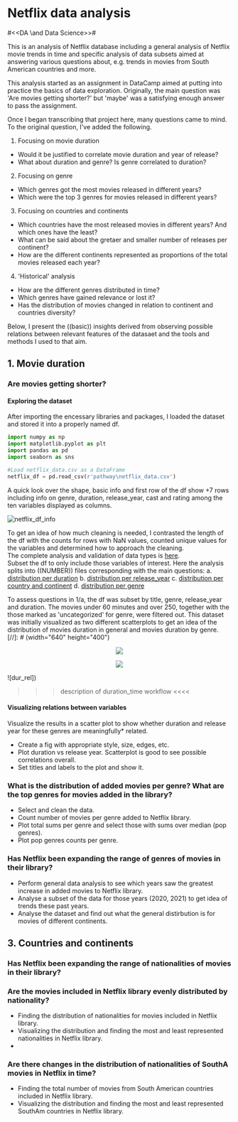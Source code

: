 # Netflix data analysis

#<<DA \and Data Science>>#<br />

This is an analysis of Netflix database including a general analysis of Netflix movie trends in time and specific analysis of data subsets aimed at answering various questions about, e.g. trends in movies from South American countries and more.

This analysis started as an assignment in DataCamp aimed at putting into practice the basics of data exploration. Originally, the main question was 'Are movies getting shorter?' but 'maybe' was a satisfying enough answer to pass the assignment. 

Once I began transcribing that project here, many questions came to mind. To the original question, I've added the following.
1. Focusing on movie duration
- Would it be justified to correlate movie duration and year of release? 
- What about duration and genre? Is genre correlated to duration?
2. Focusing on genre
- Which genres got the most movies released in different years?
- Which were the top 3 genres for movies released in different years?
3. Focusing on countries and continents
- Which countries have the most released movies in different years? And which ones have the least?
- What can be said about the gretaer and smaller number of releases per continent?
- How are the different continents represented as proportions of the total movies released each year?
4. 'Historical' analysis
- How are the different genres distributed in time?
- Which genres have gained relevance or lost it?
- Has the distribution of movies changed in relation to continent and countries diversity?

Below, I present the ((basic)) insights derived from observing possible relations between relevant features of the datasaet and the tools and methods I used to that aim.
## 1. Movie duration
### Are movies getting shorter? 
#### Exploring the dataset
After importing the encessary libraries and packages, I loaded the dataset and stored it into a properly named df.

```python
import numpy as np
import matplotlib.pyplot as plt
import pandas as pd
import seaborn as sns

#Load netflix_data.csv as a DataFrame
netflix_df = pd.read_csv(r'pathway\netflix_data.csv')
```
A quick look over the shape, basic info and first row of the df show +7 rows including info on genre, duration, release_year, cast and rating among the ten variables displayed as columns.

![netflix_df_info](https://github.com/user-attachments/assets/cb591c1c-9f93-48ee-8649-fff3529309da)

To get an idea of how much cleaning is needed, I contrasted the length of the df with the counts for rows with NaN values, counted unique values for the variables and determined how to approach the cleaning. <br /> The complete analysis and validation of data types is [here](code/NaN_movies.py).<br />
Subset the df to only include those variables of interest. Here the analysis splits into ((NUMBER)) files corresponding with the main questions:
a. [distribution per duration](code/duration_years.py) 
b. [distribution per release_year](code/movies_release.py)
c. [distribution per country and continent](code/movies_distrib_country.py)
d. [distribution per genre](code/movies_distrib_genre.py)

To assess questions in 1/a, the df was subset by title, genre, release_year and duration. The movies under 60 minutes and over 250, together with the those marked as 'uncategorized' for genre, were filtered out. This dataset was initially visualized as two different scatterplots to get an idea of the distribution of movies duration in general and movies duration by genre.<br />
[//]: # (width="640" height="400")
<p align="center">
<img src="https://github.com/user-attachments/assets/ab1a2b1c-8a86-4067-b17b-97951ccc9989">
</p>

<p align="center">
<img src="https://github.com/user-attachments/assets/f42a5889-e928-481e-9dae-82ae1c6c1436">
</p>
![dur_rel])



>>> description of duration_time workflow <<<<
#### Visualizing relations between variables

Visualize the results in a scatter plot to show whether duration and release year for these genres are meaningfully* related.
- Create a fig with appropriate style, size, edges, etc.
- Plot duration vs release year. Scatterplot is good to see possible correlations overall.
- Set titles and labels to the plot and show it.
  
### What is the distribution of added movies per genre? What are the top genres for movies added in the library?
- Select and clean the data.
- Count number of movies per genre added to Netflix library.
- Plot total sums per genre and select those with sums over median (pop genres).
- Plot pop genres counts per genre.

### Has Netflix been expanding the range of genres of movies in their library?

- Perform general data analysis to see which years saw the greatest increase in added movies to Netflix library.
- Analyse a subset of the data for those years (2020, 2021) to get idea of trends these past years.
- Analyse the dataset and find out what the general distirbution is for movies of different continents.

## 3. Countries and continents
### Has Netflix been expanding the range of nationalities of movies in their library?

### Are the movies included in Netflix library evenly distributed by nationality?
- Finding the distribution of nationalities for movies included in Netflix library.
- Visualizing the distribution and finding the most and least represented nationalities in Netflix library.
- 
### Are there changes in the distribution of nationalities of SouthA movies in Netflix in time?
- Finding the total number of movies from South American countries included in Netflix library.
- Visualizing the distribution and finding the most and least represented SouthAm countries in Netflix library.


